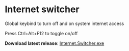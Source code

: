 # Internet switcher
Global keybind to turn off and on system internet access

Press Ctrl+Alt+F12 to toggle on/off

**Download latest release**: [Internet.Switcher.exe](https://github.com/ruurdbijlsma/InternetSwitcher/releases/latest/download/Internet.Switcher.exe)
